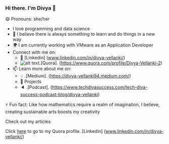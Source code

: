 ### Hi there. I'm Divya 👋
😄 Pronouns: she/her

<!--
**dvellanki/dvellanki** is a ✨ _special_ ✨ repository because its `README.md` (this file) appears on your GitHub profile.

Here are some ideas to get you started:

- 🔭 I’m currently working on ...
- 🌱 I’m currently learning ...
- 👯 I’m looking to collaborate on ...
- 🤔 I’m looking for help with ...
- 💬 Ask me about ...
- 📫 How to reach me: ...
- 😄 Pronouns: ...
- ⚡ Fun fact: ...
-->

* I love programming and data science
* 🌱 I believe there is always something to learn and do things in a new way
* 🌍 I am currently working with VMware as an Application Developer
* Connect with me on:
   * 🏢 [Linkedin] (www.linkedin.com/in/divya-vellanki/)
   * ![alt text]().[Quora]. (https://www.quora.com/profile/Divya-Vellanki-2)
* 📫 Learn more about me on:
   * 💡 .[Medium]. (https://divya-vellanki94.medium.com/)
   * 🎯 Projects
   * 🔈 .[Podcast]. (https://www.techdivasuccess.com/tech-diva-success-podcast-blog/divya-vellanki)

⚡ Fun fact: Like how mathematics require a realm of imagination, I believe, creating sustainable arts boosts my creativity

Check out my articles

Click [here](quora.com/profile/Ashish-Kulkarni-100) to go to my Quora profile.
[Linkedin] (www.linkedin.com/in/divya-vellanki/)
